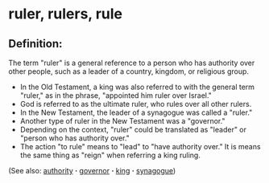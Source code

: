 # ruler, rulers, rule #

## Definition: ##

The term "ruler" is a general reference to a person who has authority over other people, such as a leader of a country, kingdom, or religious group.

* In the Old Testament, a king was also referred to with the general term "ruler," as in the phrase, "appointed him ruler over Israel."
* God is referred to as the ultimate ruler, who rules over all other rulers.
* In the New Testament, the leader of a synagogue was called a "ruler."
* Another type of ruler in the New Testament was a "governor."
* Depending on the context, "ruler" could be translated as "leader" or "person who has authority over."
* The action "to rule" means to "lead" to "have authority over." It is means the same thing as "reign" when referring a king ruling.

(See also: [authority](../kt/authority.md) **·** [governor](../other/governor.md) **·** [king](../other/king.md) **·** [synagogue](../other/synagogue.md))

